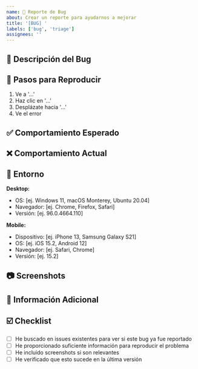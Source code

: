 ```yaml
---
name: 🐛 Reporte de Bug
about: Crear un reporte para ayudarnos a mejorar
title: '[BUG] '
labels: ['bug', 'triage']
assignees: ''
---
```


## 🐛 Descripción del Bug

<!-- Una descripción clara y concisa de cuál es el bug -->

## 🔄 Pasos para Reproducir

1. Ve a '...'
2. Haz clic en '...'
3. Desplázate hacia '...'
4. Ve el error

## ✅ Comportamiento Esperado

<!-- Una descripción clara y concisa de lo que esperabas que pasara -->

## ❌ Comportamiento Actual

<!-- Una descripción clara y concisa de lo que está pasando actualmente -->

## 📱 Entorno

**Desktop:**
- OS: [ej. Windows 11, macOS Monterey, Ubuntu 20.04]
- Navegador: [ej. Chrome, Firefox, Safari]
- Versión: [ej. 96.0.4664.110]

**Mobile:**
- Dispositivo: [ej. iPhone 13, Samsung Galaxy S21]
- OS: [ej. iOS 15.2, Android 12]
- Navegador: [ej. Safari, Chrome]
- Versión: [ej. 15.2]

## 📷 Screenshots

<!-- Si es aplicable, agrega screenshots para ayudar a explicar tu problema -->

## 📝 Información Adicional

<!-- Agrega cualquier otro contexto sobre el problema aquí -->

## ☑️ Checklist

- [ ] He buscado en issues existentes para ver si este bug ya fue reportado
- [ ] He proporcionado suficiente información para reproducir el problema
- [ ] He incluido screenshots si son relevantes
- [ ] He verificado que esto sucede en la última versión
